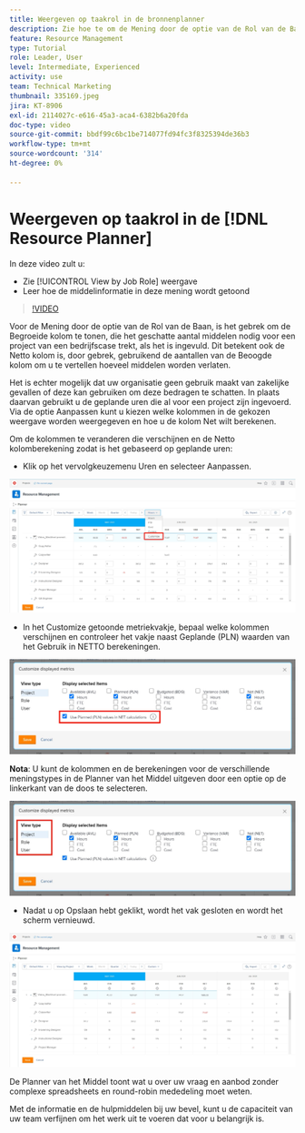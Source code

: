 ```yaml
---
title: Weergeven op taakrol in de bronnenplanner
description: Zie hoe te om de Mening door de optie van de Rol van de Baan te gebruiken en hoe de middelinformatie in deze mening wordt getoond.
feature: Resource Management
type: Tutorial
role: Leader, User
level: Intermediate, Experienced
activity: use
team: Technical Marketing
thumbnail: 335169.jpeg
jira: KT-8906
exl-id: 2114027c-e616-45a3-aca4-6382b6a20fda
doc-type: video
source-git-commit: bbdf99c6bc1be714077fd94fc3f8325394de36b3
workflow-type: tm+mt
source-wordcount: '314'
ht-degree: 0%

---
```


# Weergeven op taakrol in de [!DNL Resource Planner]

In deze video zult u:

* Zie [!UICONTROL View by Job Role] weergave
* Leer hoe de middelinformatie in deze mening wordt getoond


>[!VIDEO](https://video.tv.adobe.com/v/335169/?quality=12&learn=on&enablevpops=1)

Voor de Mening door de optie van de Rol van de Baan, is het gebrek om de Begroeide kolom te tonen, die het geschatte aantal middelen nodig voor een project van een bedrijfscase trekt, als het is ingevuld. Dit betekent ook de Netto kolom is, door gebrek, gebruikend de aantallen van de Beoogde kolom om u te vertellen hoeveel middelen worden verlaten.

Het is echter mogelijk dat uw organisatie geen gebruik maakt van zakelijke gevallen of deze kan gebruiken om deze bedragen te schatten. In plaats daarvan gebruikt u de geplande uren die al voor een project zijn ingevoerd. Via de optie Aanpassen kunt u kiezen welke kolommen in de gekozen weergave worden weergegeven en hoe u de kolom Net wilt berekenen.

Om de kolommen te veranderen die verschijnen en de Netto kolomberekening zodat is het gebaseerd op geplande uren:

* Klik op het vervolgkeuzemenu Uren en selecteer Aanpassen.

![&#x200B; pas optie in dropdown menu aan &#x200B;](assets/NetHours01.png)

* In het Customize getoonde metriekvakje, bepaal welke kolommen verschijnen en controleer het vakje naast Geplande (PLN) waarden van het Gebruik in NETTO berekeningen.

![&#x200B; Gebruik geplande waarden in NETTO berekeningsoptie &#x200B;](assets/NetHours02.png)

**Nota**: U kunt de kolommen en de berekeningen voor de verschillende meningstypes in de Planner van het Middel uitgeven door een optie op de linkerkant van de doos te selecteren.

![&#x200B; het typeopties van de Mening &#x200B;](assets/NetHours03.jpg)

* Nadat u op Opslaan hebt geklikt, wordt het vak gesloten en wordt het scherm vernieuwd.

![&#x200B; hulpmiddel van de de planner van het Middel &#x200B;](assets/NetHours04.jpg)

De Planner van het Middel toont wat u over uw vraag en aanbod zonder complexe spreadsheets en round-robin mededeling moet weten.

Met de informatie en de hulpmiddelen bij uw bevel, kunt u de capaciteit van uw team verfijnen om het werk uit te voeren dat voor u belangrijk is.
